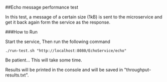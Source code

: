 ##Echo message performance test

In this test, a message of a certain size (1kB) is sent to the microservice and get it back again form the service as 
the response.

###How to Run

Start the service, Then run the following command

```
./run-test.sh "http://localhost:8080/EchoService/echo"
```

Be patient... This will take some time.

Results will be printed in the console and will be saved in "throughput-results.txt".